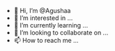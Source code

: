 - 👋 Hi, I’m @Agushaa
- 👀 I’m interested in ...
- 🌱 I’m currently learning ...
- 💞️ I’m looking to collaborate on ...
- 📫 How to reach me ...

<!---
Agushaa/Agushaa is a ✨ special ✨ repository because its `README.md` (this file) appears on your GitHub profile.
You can click the Preview link to take a look at your changes.
--->
